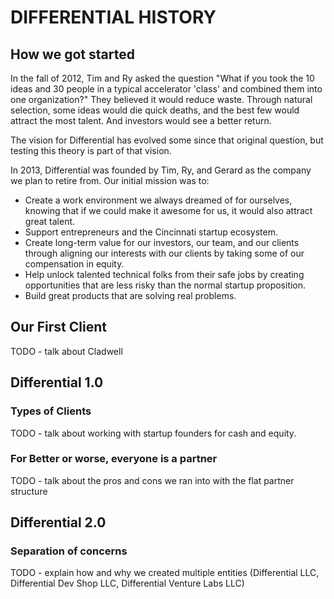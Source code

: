 # DIFFERENTIAL HISTORY

## How we got started

In the fall of 2012, Tim and Ry asked the question "What if you took the 10 ideas and 30 people in a typical accelerator 'class' and combined them into one organization?" They believed it would reduce waste. Through natural selection, some ideas would die quick deaths, and the best few would attract the most talent. And investors would see a better return.

The vision for Differential has evolved some since that original question, but testing this theory is part of that vision.

In 2013, Differential was founded by Tim, Ry, and Gerard as the company we plan to retire from. Our initial mission was to:

* Create a work environment we always dreamed of for ourselves, knowing that if we could make it awesome for us, it would also attract great talent.
* Support entrepreneurs and the Cincinnati startup ecosystem.
* Create long-term value for our investors, our team, and our clients through aligning our interests with our clients by taking some of our compensation in equity.
* Help unlock talented technical folks from their safe jobs by creating opportunities that are less risky than the normal startup proposition.
* Build great products that are solving real problems.

## Our First Client

TODO - talk about Cladwell

## Differential 1.0

### Types of Clients

TODO - talk about working with startup founders for cash and equity.

### For Better or worse, everyone is a partner

TODO - talk about the pros and cons we ran into with the flat partner structure


## Differential 2.0

### Separation of concerns

TODO - explain how and why we created multiple entities (Differential LLC, Differential Dev Shop LLC, Differential Venture Labs LLC)
